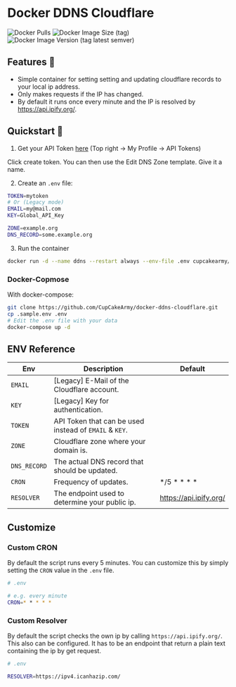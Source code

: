 # Docker DDNS Cloudflare

![Docker Pulls](https://img.shields.io/docker/pulls/cupcakearmy/ddns-cloudflare?style=flat-square)
![Docker Image Size (tag)](https://img.shields.io/docker/image-size/cupcakearmy/ddns-cloudflare/latest?style=flat-square)
![Docker Image Version (tag latest semver)](https://img.shields.io/docker/v/cupcakearmy/ddns-cloudflare/latest?style=flat-square)

## Features 🌈

- Simple container for setting setting and updating cloudflare records to your local ip address.
- Only makes requests if the IP has changed.
- By default it runs once every minute and the IP is resolved by https://api.ipify.org/.

## Quickstart 🚀

1. Get your API Token [here](https://dash.cloudflare.com/profile/api-tokens) (Top right -> My Profile -> API Tokens)

Click create token. You can then use the Edit DNS Zone template. Give it a name.

2. Create an `.env` file:

```bash
TOKEN=mytoken
# Or (Legacy mode)
EMAIL=my@mail.com
KEY=Global_API_Key

ZONE=example.org
DNS_RECORD=some.example.org
```

3. Run the container

```bash
docker run -d --name ddns --restart always --env-file .env cupcakearmy/ddns-cloudflare
```

### Docker-Copmose

With docker-compose:

```bash
git clone https://github.com/CupCakeArmy/docker-ddns-cloudflare.git
cp .sample.env .env
# Edit the .env file with your data
docker-compose up -d
```

## ENV Reference

| Env          | Description                                            | Default                |
| ------------ | ------------------------------------------------------ | ---------------------- |
| `EMAIL`      | [Legacy] E-Mail of the Cloudflare account.             |                        |
| `KEY`        | [Legacy] Key for authentication.                       |                        |
| `TOKEN`      | API Token that can be used instead of `EMAIL` & `KEY`. |                        |
| `ZONE`       | Cloudflare zone where your domain is.                  |                        |
| `DNS_RECORD` | The actual DNS record that should be updated.          |                        |
| `CRON`       | Frequency of updates.                                  | \*/5 \* \* \* \*       |
| `RESOLVER`   | The endpoint used to determine your public ip.         | https://api.ipify.org/ |

## Customize

### Custom CRON

By default the script runs every 5 minutes. You can customize this by simply setting the `CRON` value in the `.env` file.

```bash
# .env

# e.g. every minute
CRON=* * * * *
```

### Custom Resolver

By default the script checks the own ip by calling `https://api.ipify.org/`. This also can be configured. It has to be an endpoint that return a plain text containing the ip by get request.

```bash
# .env

RESOLVER=https://ipv4.icanhazip.com/
```

